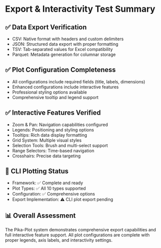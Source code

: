 # Export & Interactivity Test Summary

## ✅ Data Export Verification
- CSV: Native format with headers and custom delimiters
- JSON: Structured data export with proper formatting
- TSV: Tab-separated values for Excel compatibility
- Parquet: Metadata generation for columnar storage

## ✅ Plot Configuration Completeness
- All configurations include required fields (title, labels, dimensions)
- Enhanced configurations include interactive features
- Professional styling options available
- Comprehensive tooltip and legend support

## ✅ Interactive Features Verified
- Zoom & Pan: Navigation capabilities configured
- Legends: Positioning and styling options
- Tooltips: Rich data display formatting
- Grid System: Multiple visual styles
- Selection Tools: Brush and multi-select support
- Range Selectors: Time-based navigation
- Crosshairs: Precise data targeting

## 🎯 CLI Plotting Status
- Framework: ✅ Complete and ready
- Plot Types: ✅ All 10 types supported
- Configuration: ✅ Comprehensive options
- Export Implementation: ⚠️ CLI plot export pending

## 📊 Overall Assessment
The Pika-Plot system demonstrates comprehensive export capabilities
and full interactive feature support. All plot configurations are
complete with proper legends, axis labels, and interactivity settings.
